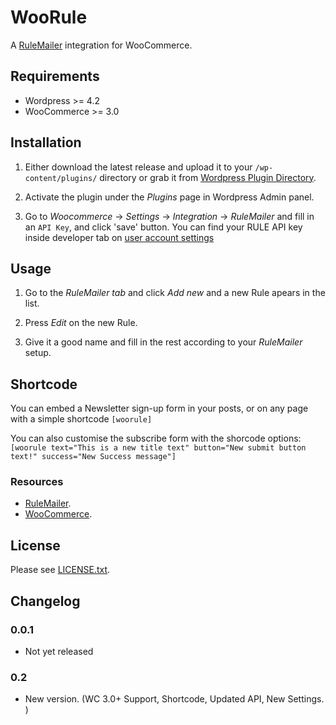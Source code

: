 # WooRule

A [RuleMailer](https://www.rule.se/) integration for WooCommerce.


## Requirements

- Wordpress >= 4.2
- WooCommerce >= 3.0

## Installation

1. Either download the latest release and upload it to your `/wp-content/plugins/`
directory or grab it from [Wordpress Plugin Directory](http://wordpress.org/plugins/woorule/).

2. Activate the plugin under the _Plugins_ page in Wordpress Admin panel.

3. Go to _Woocommerce_ -> _Settings_ -> _Integration_ -> _RuleMailer_ and fill in an `API
   Key`, and click 'save' button. You can find your RULE API key inside developer tab on [user account settings](http://app.rule.io/#/settings/developer)

## Usage

1. Go to the _RuleMailer tab_ and click _Add new_ and a new Rule apears in the
   list.

2. Press _Edit_ on the new Rule.

3. Give it a good name and fill in the rest according to your _RuleMailer_ setup.

## Shortcode
You can embed a Newsletter sign-up form in your posts, or on any page with a simple shortcode `[woorule]`

You can also customise the subscribe form with the shorcode options:
`[woorule text="This is a new title text" button="New submit button text!" success="New Success message"]`


### Resources

- [RuleMailer](https://www.rule.se/support/manual/).
- [WooCommerce](http://docs.woothemes.com/documentation/plugins/woocommerce/).

## License

Please see [LICENSE.txt](/LICENSE.txt).

## Changelog

### 0.0.1
- Not yet released

### 0.2
- New version. (WC 3.0+ Support, Shortcode, Updated API, New Settings. )